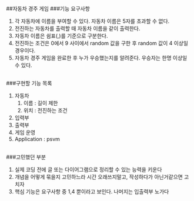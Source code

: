 ##자동차 경주 게임
###기능 요구사항
1. 각 자동차에 이름을 부여할 수 있다. 자동차 이름은 5자를 초과할 수 없다.
2. 전진하는 자동차를 출력할 때 자동차 이름을 같이 출력한다.
3. 자동차 이름은 쉼표(,)를 기준으로 구분한다.
4. 전진하는 조건은 0에서 9 사이에서 random 값을 구한 후 random 값이 4 이상일 경우이다.
5. 자동차 경주 게임을 완료한 후 누가 우승했는지를 알려준다. 우승자는 한명 이상일 수 있다.
##
###구현할 기능 목록
1. 자동차
   1. 이름 : 길이 제한
   2. 위치 : 전진하는 조건
2. 입력부
3. 출력부
4. 게임 운영
5. Application : psvm
##
###고민했던 부분
1. 실제 코딩 전에 글 또는 다이어그램으로 정리할 수 있는 능력을 키운다
2. 개념을 어떻게 묶을지 고민하느라 시간 오래쓰지말고, 작성하다가 아닌거같으면 고치자
3. 핵심 기능은 요구사항 중 1,4 뿐이라고 보인다. 나머지는 입출력부 노가다